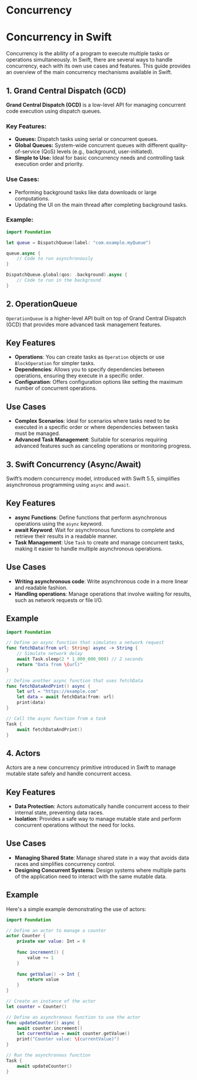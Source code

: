 # Concurrency

# Concurrency in Swift

Concurrency is the ability of a program to execute multiple tasks or operations simultaneously. In Swift, there are several ways to handle concurrency, each with its own use cases and features. This guide provides an overview of the main concurrency mechanisms available in Swift.

## 1. Grand Central Dispatch (GCD)

**Grand Central Dispatch (GCD)** is a low-level API for managing concurrent code execution using dispatch queues.

### Key Features:
- **Queues:** Dispatch tasks using serial or concurrent queues.
- **Global Queues:** System-wide concurrent queues with different quality-of-service (QoS) levels (e.g., background, user-initiated).
- **Simple to Use:** Ideal for basic concurrency needs and controlling task execution order and priority.

### Use Cases:
- Performing background tasks like data downloads or large computations.
- Updating the UI on the main thread after completing background tasks.

### Example:
```swift
import Foundation

let queue = DispatchQueue(label: "com.example.myQueue")

queue.async {
    // Code to run asynchronously
}

DispatchQueue.global(qos: .background).async {
    // Code to run in the background
}
```
## 2. OperationQueue

`OperationQueue` is a higher-level API built on top of Grand Central Dispatch (GCD) that provides more advanced task management features.

## Key Features

- **Operations**: You can create tasks as `Operation` objects or use `BlockOperation` for simpler tasks.
- **Dependencies**: Allows you to specify dependencies between operations, ensuring they execute in a specific order.
- **Configuration**: Offers configuration options like setting the maximum number of concurrent operations.

## Use Cases

- **Complex Scenarios**: Ideal for scenarios where tasks need to be executed in a specific order or where dependencies between tasks must be managed.
- **Advanced Task Management**: Suitable for scenarios requiring advanced features such as canceling operations or monitoring progress.

## 3.  Swift Concurrency (Async/Await)

Swift’s modern concurrency model, introduced with Swift 5.5, simplifies asynchronous programming using `async` and `await`.

## Key Features

- **async Functions**: Define functions that perform asynchronous operations using the `async` keyword.
- **await Keyword**: Wait for asynchronous functions to complete and retrieve their results in a readable manner.
- **Task Management**: Use `Task` to create and manage concurrent tasks, making it easier to handle multiple asynchronous operations.

## Use Cases

- **Writing asynchronous code**: Write asynchronous code in a more linear and readable fashion.
- **Handling operations**: Manage operations that involve waiting for results, such as network requests or file I/O.

## Example

```swift
import Foundation

// Define an async function that simulates a network request
func fetchData(from url: String) async -> String {
    // Simulate network delay
    await Task.sleep(2 * 1_000_000_000) // 2 seconds
    return "Data from \(url)"
}

// Define another async function that uses fetchData
func fetchDataAndPrint() async {
    let url = "https://example.com"
    let data = await fetchData(from: url)
    print(data)
}

// Call the async function from a task
Task {
    await fetchDataAndPrint()
}
```
## 4. Actors

Actors are a new concurrency primitive introduced in Swift to manage mutable state safely and handle concurrent access.

## Key Features

- **Data Protection**: Actors automatically handle concurrent access to their internal state, preventing data races.
- **Isolation**: Provides a safe way to manage mutable state and perform concurrent operations without the need for locks.

## Use Cases

- **Managing Shared State**: Manage shared state in a way that avoids data races and simplifies concurrency control.
- **Designing Concurrent Systems**: Design systems where multiple parts of the application need to interact with the same mutable data.

## Example

Here's a simple example demonstrating the use of actors:

```swift
import Foundation

// Define an actor to manage a counter
actor Counter {
    private var value: Int = 0
    
    func increment() {
        value += 1
    }
    
    func getValue() -> Int {
        return value
    }
}

// Create an instance of the actor
let counter = Counter()

// Define an asynchronous function to use the actor
func updateCounter() async {
    await counter.increment()
    let currentValue = await counter.getValue()
    print("Counter value: \(currentValue)")
}

// Run the asynchronous function
Task {
    await updateCounter()
}


